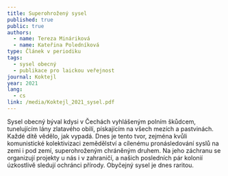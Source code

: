 ```yaml
---
title: Superohrožený sysel
published: true
public: true
authors:
  - name: Tereza Mináriková
  - name: Kateřina Poledníková
type: Článek v periodiku
tags:
  - sysel obecný
  - publikace pro laickou veřejnost
journal: Koktejl
year: 2021
lang:
  - cs
link: /media/Koktejl_2021_sysel.pdf
---
```

Sysel obecný býval kdysi v Čechách vyhlášeným polním škůdcem, tunelujícím lány zlatavého obilí, pískajícím na všech mezích a pastvinách. Každé dítě vědělo, jak vypadá. Dnes je tento tvor, zejména kvůli komunistické kolektivizaci zemědělství a cílenému pronásledování syslů na zemi i pod zemí, superohroženým chráněným druhem. Na jeho záchranu se organizují projekty u nás i v zahraničí, a našich posledních pár kolonií úzkostlivě sledují ochránci přírody. Obyčejný sysel je dnes raritou.
